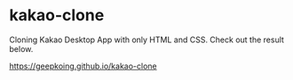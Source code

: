 # kakao-clone

Cloning Kakao Desktop App with only HTML and CSS.
Check out the result below.

https://geepkoing.github.io/kakao-clone
